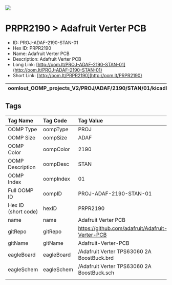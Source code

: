


  
![][im]
# PRPR2190 > Adafruit Verter PCB

- ID: PROJ-ADAF-2190-STAN-01
- Hex ID: PRPR2190
- Name: Adafruit Verter PCB
- Description: Adafruit Verter PCB
- Long Link: [http://oom.lt/PROJ-ADAF-2190-STAN-01](http://oom.lt/PROJ-ADAF-2190-STAN-01)
- Short Link: [http://oom.lt/PRPR2190](http://oom.lt/PRPR2190)
  

|oomlout_OOMP_projects_V2/PROJ/ADAF/2190/STAN/01/kicadPcb3dFront.png|oomlout_OOMP_projects_V2/PROJ/ADAF/2190/STAN/01/kicadPcb3dBack.png|oomlout_OOMP_projects_V2/PROJ/ADAF/2190/STAN/01/kicadPcb3d.png||
| :---: | :---: | :---: | :---: |

## Tags
  

|Tag Name|Tag Code|Tag Value|
| :--- | :--- | :--- |
|OOMP Type|oompType|PROJ|
|OOMP Size|oompSize|ADAF|
|OOMP Color|oompColor|2190|
|OOMP Description|oompDesc|STAN|
|OOMP Index|oompIndex|01|
|Full OOMP ID|oompID|PROJ-ADAF-2190-STAN-01|
|Hex ID (short code)|hexID|PRPR2190|
|name|name|Adafruit Verter PCB|
|gitRepo|gitRepo|https://github.com/adafruit/Adafruit-Verter-PCB|
|gitName|gitName|Adafruit-Verter-PCB|
|eagleBoard|eagleBoard|/Adafruit Verter TPS63060 2A BoostBuck.brd|
|eagleSchem|eagleSchem|/Adafruit Verter TPS63060 2A BoostBuck.sch|
||||



[im]: PROJ/ADAF/2190/STAN/01/kicadPcb3d_450.png
